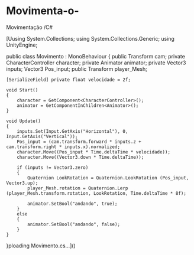 # Movimenta-o-
Movimentação /C#


[Uusing System.Collections;
using System.Collections.Generic;
using UnityEngine;

public class Movimento : MonoBehaviour
{
	public Transform cam;
    private CharacterController character;
    private Animator animator;
    private Vector3 inputs;
	Vector3 Pos_input;
	public Transform player_Mesh;

    [SerializeField] private float velocidade = 2f;

    void Start()
    {
        character = GetComponent<CharacterController>();
        animator = GetComponentInChildren<Animator>();
    }

    void Update()
    {
        inputs.Set(Input.GetAxis("Horizontal"), 0, Input.GetAxis("Vertical"));
		Pos_input = (cam.transform.forward * inputs.z + cam.transform.right * inputs.x).normalized;
        character.Move((Pos_input * Time.deltaTime * velocidade));
        character.Move((Vector3.down * Time.deltaTime));

        if (inputs != Vector3.zero)
        {
			Quaternion LookRotation = Quaternion.LookRotation (Pos_input, Vector3.up);
			player_Mesh.rotation = Quaternion.Lerp (player_Mesh.transform.rotation, LookRotation, Time.deltaTime * 8f);
			
            animator.SetBool("andando", true);
        }
        else
        {
            animator.SetBool("andando", false);
        }
    }
}ploading Movimento.cs…]()
